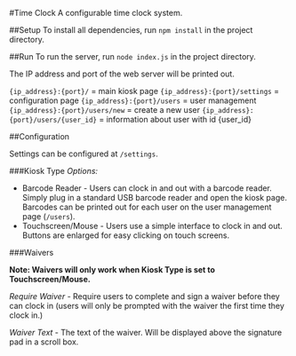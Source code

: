 #Time Clock
A configurable time clock system.

##Setup
To install all dependencies, run `npm install` in the project directory.

##Run
To run the server, run `node index.js` in the project directory.

The IP address and port of the web server will be printed out.

`{ip_address}:{port}/` = main kiosk page
`{ip_address}:{port}/settings` = configuration page
`{ip_address}:{port}/users` = user management
`{ip_address}:{port}/users/new` = create a new user
`{ip_address}:{port}/users/{user_id}` = information about user with id {user_id}

##Configuration

Settings can be configured at `/settings`.

###Kiosk Type
*Options:*
* Barcode Reader - Users can clock in and out with a barcode reader. Simply plug in a standard USB barcode reader and open the kiosk page. Barcodes can be printed out for each user on the user management page (`/users`).
* Touchscreen/Mouse - Users use a simple interface to clock in and out. Buttons are enlarged for easy clicking on touch screens.

###Waivers

**Note: Waivers will only work when Kiosk Type is set to Touchscreen/Mouse.**

*Require Waiver* - Require users to complete and sign a waiver before they can clock in (users will only be prompted with the waiver the first time they clock in.)

*Waiver Text* - The text of the waiver. Will be displayed above the signature pad in a scroll box.
